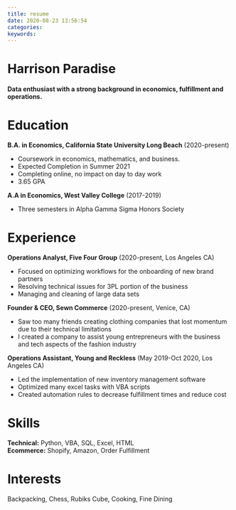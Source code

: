 ```yaml
---
title: resume
date: 2020-08-23 13:56:54
categories:
keywords:
---
```


# Harrison Paradise


#### Data enthusiast with a strong background in economics, fulfillment and operations.


Education
=========
**B.A. in Economics, California State University Long Beach** (2020-present)

- Coursework in economics, mathematics, and business.
- Expected Completion in Summer 2021
- Completing online, no impact on day to day work
- 3.65 GPA

**A.A in Economics, West Valley College** (2017-2019)

- Three semesters in Alpha Gamma Sigma Honors Society

Experience
=========
**Operations Analyst, Five Four Group** (2020-present, Los Angeles CA)

- Focused on optimizing workflows for the onboarding of new brand partners
- Resolving technical issues for 3PL portion of the business
- Managing and cleaning of large data sets

**Founder & CEO, Sewn Commerce** (2020-present, Venice, CA)

- Saw too many friends creating clothing companies that lost momentum due to their technical limitations
- I created a company to assist young entrepreneurs with the business and tech aspects of the fashion industry

**Operations Assistant, Young and Reckless** (May 2019-Oct 2020, Los Angeles CA)

- Led the implementation of new inventory management software
- Optimized many excel tasks with VBA scripts
- Created automation rules to decrease fulfillment times and reduce cost

Skills
======
**Technical:** Python, VBA, SQL, Excel, HTML\
**Ecommerce:** Shopify, Amazon, Order Fulfillment

Interests
=========
Backpacking, Chess, Rubiks Cube, Cooking, Fine Dining  
